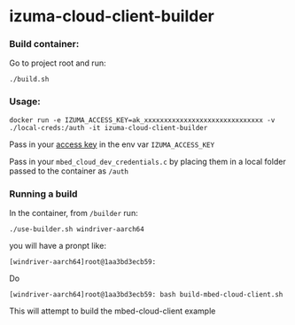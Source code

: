 # izuma-cloud-client-builder

### Build container:

Go to project root and run:

```
./build.sh
```

### Usage:

```
docker run -e IZUMA_ACCESS_KEY=ak_xxxxxxxxxxxxxxxxxxxxxxxxxxxxxx -v ./local-creds:/auth -it izuma-cloud-client-builder
```

Pass in your [access key](https://developer.izumanetworks.com/docs/device-management/current/user-account/application-access-keys.html) in the env var `IZUMA_ACCESS_KEY`

Pass in your `mbed_cloud_dev_credentials.c` by placing them in a local folder passed to the container as `/auth`

### Running a build

In the container, from `/builder` run:

```
./use-builder.sh windriver-aarch64
```

you will have a pronpt like:

```
[windriver-aarch64]root@1aa3bd3ecb59:
```

Do

```
[windriver-aarch64]root@1aa3bd3ecb59: bash build-mbed-cloud-client.sh
```

This will attempt to build the mbed-cloud-client example

